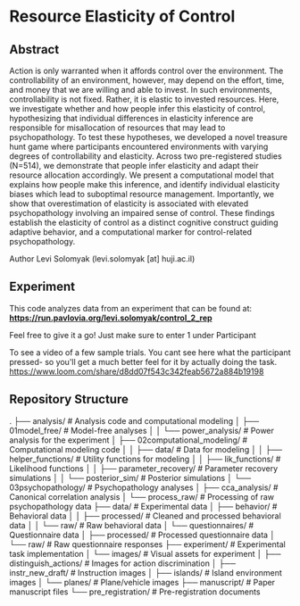 # Resource Elasticity of Control

## Abstract 
Action is only warranted when it affords control over the environment. The controllability of an environment, however, may depend on the effort, time, and money that we are willing and able to invest. In such environments, controllability is not fixed. Rather, it is elastic to invested resources. Here, we investigate whether and how people infer this elasticity of control, hypothesizing that individual differences in elasticity inference are responsible for misallocation of resources that may lead to psychopathology. To test these hypotheses, we developed a novel treasure hunt game where participants encountered environments with varying degrees of controllability and elasticity. Across two pre-registered studies (N=514), we demonstrate that people infer elasticity and adapt their resource allocation accordingly. We present a computational model that explains how people make this inference, and identify individual elasticity biases which lead to suboptimal resource management. Importantly, we show that overestimation of elasticity is associated with elevated psychopathology involving an impaired sense of control. These findings establish the elasticity of control as a distinct cognitive construct guiding adaptive behavior, and a computational marker for control-related psychopathology.

Author
Levi Solomyak (levi.solomyak [at] huji.ac.il)

## Experiment

This code analyzes data from an experiment that can be found at:
**https://run.pavlovia.org/levi.solomyak/control_2_rep**

Feel free to give it a go! Just make sure to enter 1 under Participant 

To see a video of a few sample trials. You cant see here what the participant pressed- so you'll get a much better feel for it by actually doing the task. 
https://www.loom.com/share/d8dd07f543c342feab5672a884b19198



## Repository Structure

.
├── analysis/                                # Analysis code and computational modeling
│   ├── 01model_free/                        # Model-free analyses
│   │   └── power_analysis/                  # Power analysis for the experiment
│   ├── 02computational_modeling/            # Computational modeling code
│   │   ├── data/                            # Data for modeling
│   │   ├── helper_functions/                # Utility functions for modeling
│   │   ├── lik_functions/                   # Likelihood functions
│   │   ├── parameter_recovery/              # Parameter recovery simulations
│   │   └── posterior_sim/                   # Posterior simulations
│   └── 03psychopathology/                   # Psychopathology analyses
│       ├── cca_analysis/                    # Canonical correlation analysis
│       └── process_raw/                     # Processing of raw psychopathology data
├── data/                                     # Experimental data
│   ├── behavior/                            # Behavioral data
│   │   ├── processed/                       # Cleaned and processed behavioral data
│   │   └── raw/                             # Raw behavioral data
│   └── questionnaires/                      # Questionnaire data
│       ├── processed/                       # Processed questionnaire data
│       └── raw/                             # Raw questionnaire responses
├── experiment/                               # Experimental task implementation
│   └── images/                              # Visual assets for experiment
│       ├── distinguish_actions/             # Images for action discrimination
│       ├── instr_new_draft/                 # Instruction images
│       ├── islands/                         # Island environment images
│       └── planes/                          # Plane/vehicle images
├── manuscript/                               # Paper manuscript files
└── pre_registration/                         # Pre-registration documents




